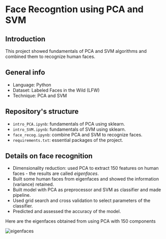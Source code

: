 ﻿# Face Recogntion using PCA and SVM

## Introduction 
This project showed fundamentals of PCA and SVM algorithms and combined them to recognize human faces. 

## General info 
- Language: Python 
- Dataset: Labeled Faces in the Wild (LFW) 
- Technique: PCA and SVM

## Repository's structure
- `intro_PCA.ipynb`: fundamentals of PCA using sklearn. 
- `intro_SVM.ipynb`: fundamentals of SVM using sklearn.
- `face_recog.ipynb`: combine PCA and SVM to recognize faces. 
- `requirements.txt`: essential packages of the project. 

## Details on face recognition
- Dimensionality reduction: used PCA to extract 150 features on human faces - the results are called *eigenfaces*.
- Built some human faces from eigenfaces and showed the information (variance) retained. 
- Built model with PCA as preprocessor and SVM as classifier and made pipeline. 
- Used grid search and cross validation to select parameters of the classifier. 
- Predicted and assessed the accuracy of the model. 

Here are the eigenfaces obtained from using PCA with 150 components

![eigenfaces](https://github.com/haongnd2280/Face-Recognition-using-PCA-and-SVM.git?raw=true)
